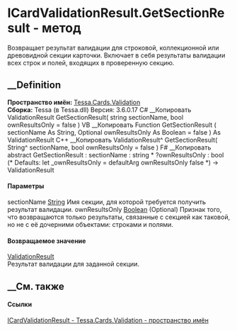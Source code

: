 # ICardValidationResult.GetSectionResult - метод
Возвращает результат валидации для строковой, коллекционной или древовидной
секции карточки. Включает в себя результаты валидации всех строк и полей,
входящих в проверенную секцию.
## __Definition
 **Пространство имён:** [Tessa.Cards.Validation](N_Tessa_Cards_Validation.htm)  
 **Сборка:** Tessa (в Tessa.dll) Версия: 3.6.0.17
C# __Копировать
     ValidationResult GetSectionResult(
    	string sectionName,
    	bool ownResultsOnly = false
    )
VB __Копировать
     Function GetSectionResult ( 
    	sectionName As String,
    	Optional ownResultsOnly As Boolean = false
    ) As ValidationResult
C++ __Копировать
    ValidationResult^ GetSectionResult(
    	String^ sectionName, 
    	bool ownResultsOnly = false
    )
F# __Копировать
     abstract GetSectionResult : 
            sectionName : string * 
            ?ownResultsOnly : bool 
    (* Defaults:
            let _ownResultsOnly = defaultArg ownResultsOnly false
    *)
    -> ValidationResult 
#### Параметры
sectionName [String](https://learn.microsoft.com/dotnet/api/system.string)
    Имя секции, для которой требуется получить результат валидации.
ownResultsOnly
[Boolean](https://learn.microsoft.com/dotnet/api/system.boolean) (Optional)
     Признак того, что возвращаются только результаты, связанные с секцией как таковой, но не с её дочерними объектами: строками и полями. 
#### Возвращаемое значение
[ValidationResult](T_Tessa_Platform_Validation_ValidationResult.htm)  
Результат валидации для заданной секции.
##  __См. также
#### Ссылки
[ICardValidationResult - ](T_Tessa_Cards_Validation_ICardValidationResult.htm)
[Tessa.Cards.Validation - пространство имён](N_Tessa_Cards_Validation.htm)
